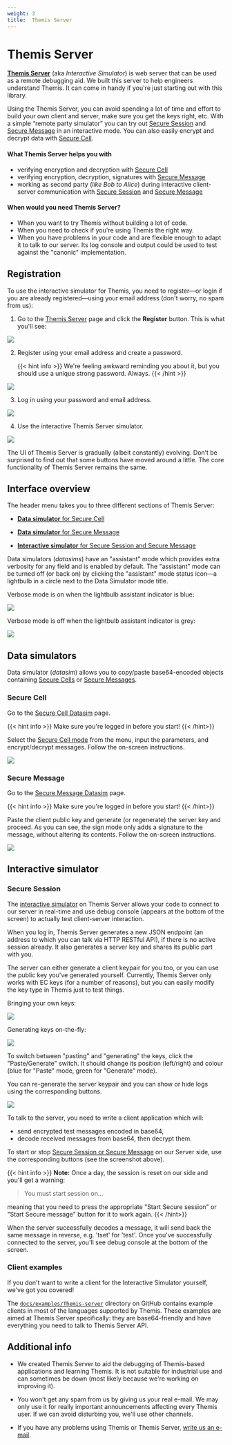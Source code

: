 ```yaml
---
weight: 3
title:  Themis Server
---
```


# Themis Server

[**Themis Server**](/simulator/interactive/) (aka _Interactive Simulator_) is web server that can be used as a remote debugging aid.
We built this server to help engineers understand Themis.
It can come in handy if you're just starting out with this library.

Using the Themis Server, you can avoid spending a lot of time and effort
to build your own client and server, make sure you get the keys right, etc.
With a simple “remote party simulator” you can try out
[Secure Session](/themis/crypto-theory/crypto-systems/secure-session/) and
[Secure Message](/themis/crypto-theory/crypto-systems/secure-message/)
in an interactive mode.
You can also easily encrypt and decrypt data with
[Secure Cell](/themis/crypto-theory/crypto-systems/secure-cell/).

#### What Themis Server helps you with

- verifying encryption and decryption with [Secure Cell](/themis/crypto-theory/crypto-systems/secure-cell/)
- verifying encryption, decryption, signatures with [Secure Message](/themis/crypto-theory/crypto-systems/secure-message/)
- working as second party (_like Bob to Alice_) during interactive client-server communication with [Secure Session](/themis/crypto-theory/crypto-systems/secure-session/) and [Secure Message](/themis/crypto-theory/crypto-systems/secure-message/)

#### When would you need Themis Server?

- When you want to try Themis without building a lot of code.
- When you need to check if you're using Themis the right way.
- When you have problems in your code and are flexible enough to adapt it to talk to our server.
  Its log console and output could be used to test against the "canonic" implementation.

## Registration

To use the interactive simulator for Themis,
you need to register—or login if you are already registered—using your email address
(don't worry, no spam from us):

 1. Go to the [Themis Server](/simulator/interactive/) page
    and click the **Register** button.
    This is what you'll see:

![](/files/wiki/Themis-Server-Interactive-Simulator-login.png)

 2. Register using your email address and create a password.

    {{< hint info >}}
We're feeling awkward reminding you about it, but you should use a unique strong password.
Always.
    {{< /hint >}}

![](/files/wiki/Cossack-Labs-Themis-Interactive-Simulator-Register.png)

 3. Log in using your password and email address.

![](/files/wiki/Cossack-Labs-Themis-Interactive-Simulator-Login-Screen.png)

 4. Use the interactive Themis Server simulator.

![](/files/wiki/Interactive-Simulator-full-interface-overview.png)

The UI of Themis Server is gradually (albeit constantly) evolving.
Don’t be surprised to find out that some buttons have moved around a little.
The core functionality of Themis Server remains the same.

## Interface overview

The header menu takes you to three different sections of Themis Server:

- [**Data simulator** for Secure Cell](#secure-cell)

- [**Data simulator** for Secure Message](#secure-message)

- [**Interactive simulator** for Secure Session and Secure Message](#secure-session)

<!-- TODO: screenshot here? -->

Data simulators (_datasims_) have an "assistant" mode
which provides extra verbosity for any field and is enabled by default.
The "assistant" mode can be turned off (or back on)
by clicking the "assistant" mode status icon—a lightbulb in a circle
next to the Data Simulator mode title.

Verbose mode is on when the lightbulb assistant indicator is blue:

![](/files/wiki/TS-verbose-mode-on.png)

Verbose mode is off when the lightbulb assistant indicator is grey:

![](/files/wiki/ThemisSimulator-verbosity-mode-off.png)

## Data simulators

Data simulator (_datasim_) allows you to copy/paste base64-encoded objects
containing [Secure Cells](/themis/crypto-theory/crypto-systems/secure-cell/)
or [Secure Messages](/themis/crypto-theory/crypto-systems/secure-message/).

### Secure Cell

Go to the [Secure Cell Datasim](/simulator/data-cell/) page.

{{< hint info >}}
Make sure you're logged in before you start!
{{< /hint>}}

Select the [Secure Cell mode](/themis/crypto-theory/crypto-systems/secure-cell/)
from the menu, input the parameters, and encrypt/decrypt messages.
Follow the on-screen instructions.

![](/files/wiki/Secure-Cell-Datasim-interface.png)

### Secure Message

Go to the [Secure Message Datasim](/simulator/data-message/) page.

{{< hint info >}}
Make sure you're logged in before you start!
{{< /hint>}}

Paste the client public key and generate (or regenerate) the server key and proceed.
As you can see, the sign mode only adds a signature to the message,
without altering its contents.
Follow the on-screen instructions.

![](/files/wiki/Secure-Message-Datasim-interface.png)

## Interactive simulator

### Secure Session

The [interactive simulator](/simulator/interactive/) on Themis Server allows your code to connect to our server in real-time
and use debug console (appears at the bottom of the screen) to actually test client-server interaction.

When you log in,
Themis Server generates a new JSON endpoint
(an address to which you can talk via HTTP RESTful API),
if there is no active session already.
It also generates a server key and shares its public part with you.

The server can either generate a client keypair for you too,
or you can use the public key you've generated yourself.
Currently, Themis Server only works with EC keys (for a number of reasons),
but you can easily modify the key type in Themis just to test things.

Bringing your own keys:

![](/files/wiki/Pasting-keys-simulator.png)

Generating keys on-the-fly:

![](/files/wiki/Generating-keys-simulator.png)

To switch between "pasting" and "generating" the keys, click the "Paste/Generate" switch.
It should change its position (left/right) and colour
(blue for "Paste" mode, green for "Generate" mode).

You can re-generate the server keypair and you can show or hide logs using the corresponding buttons.

![](/files/wiki/Generate-logs-start-stop-buttons.png)

To talk to the server, you need to write a client application which will:

  - send encrypted test messages encoded in base64,
  - decode received messages from base64, then decrypt them.

To start or stop [Secure Session or Secure Message](/simulator/interactive/) on our Server side,
use the corresponding buttons (see the screenshot above).

{{< hint info >}}
**Note:**
Once a day, the session is reset on our side and you'll get a warning:

> You must start session on...

meaning that you need to press the appropriate
"Start Secure session" or "Start Secure message" button for it to work again.
{{< /hint>}}

When the server successfully decodes a message, it will send back the same message in reverse, e.g. 'tset' for 'test'. Once you've successfully connected to the server, you'll see debug console at the bottom of the screen.

### Client examples

If you don't want to write a client for the Interactive Simulator yourself,
we've got you covered!

The [`docs/examples/Themis-server`](https://github.com/cossacklabs/themis/tree/master/docs/examples/Themis-server)
directory on GitHub contains example clients
in most of the languages supported by Themis.
These examples are aimed at Themis Server specifically:
they are base64-friendly and have everything you need to talk to Themis Server API.

## Additional info

* We created Themis Server to aid the debugging of Themis-based applications and learning Themis.
  It is not suitable for industrial use and can sometimes be down
  (most likely because we're working on improving it).

* You won't get any spam from us by giving us your real e-mail.
  We may only use it for really important announcements affecting every Themis user.
  If we can avoid disturbing you, we'll use other channels.

* If you have any problems using Themis or Themis Server,
  [write us an e-mail](mailto:dev@cossacklabs.com).
